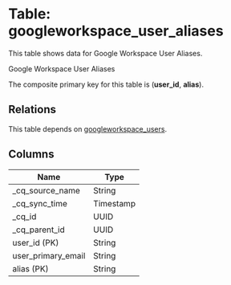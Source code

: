 # Table: googleworkspace_user_aliases

This table shows data for Google Workspace User Aliases.

Google Workspace User Aliases

The composite primary key for this table is (**user_id**, **alias**).

## Relations

This table depends on [googleworkspace_users](googleworkspace_users.md).

## Columns

| Name          | Type          |
| ------------- | ------------- |
|_cq_source_name|String|
|_cq_sync_time|Timestamp|
|_cq_id|UUID|
|_cq_parent_id|UUID|
|user_id (PK)|String|
|user_primary_email|String|
|alias (PK)|String|